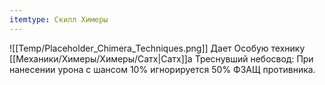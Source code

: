 ```yaml
---
itemtype: Скилл Химеры
---
```

![[Temp/Placeholder_Chimera_Techniques.png]]
Дает Особую технику [[Механики/Химеры/Химеры/Сатх|Сатх]]а Треснувший небосвод: При нанесении урона с шансом 10% игнорируется 50% ФЗАЩ противника.
